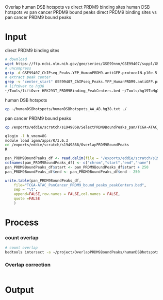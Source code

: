 Overlap
human DSB hotspots vs direct PRDM9 binding sites
human DSB hotspots vs pan cancer PRDM9 bound peaks
direct PRDM9 binding sites vs pan cancer PRDM9 bound peaks
# Input 
direct PRDM9 binding sites
```bash
# download
wget https://ftp.ncbi.nlm.nih.gov/geo/series/GSE99nnn/GSE99407/suppl/GSE99407_ChIPseq_Peaks.YFP_HumanPRDM9.antiGFP.protocolN.p10e-5.sep250.Annotated.txt.gz
# uncompress
gzip -d GSE99407_ChIPseq_Peaks.YFP_HumanPRDM9.antiGFP.protocolN.p10e-5.sep250.Annotated.txt.gz
# extract peak center
grep -v "center_start" GSE99407_ChIPseq_Peaks.YFP_HumanPRDM9.antiGFP.protocolN.p10e-5.sep250.Annotated.txt | awk '{FS=OFS="\t"; print $1,$2,$3;}' > HEK293T_PRDM9Binding_PeakCenters.bed
# liftOver to hg38
~/Tools/liftOver HEK293T_PRDM9Binding_PeakCenters.bed ~/Tools/hg19ToHg38.over.chain HEK293T_PRDM9Binding_PeakCenters.hg38.bed unMapped
```
human DSB hotspots
```bash
cp ~/humanDSBhotspots/humanDSBhotspots_AA_AB.hg38.txt ./
```
pan cancer PRDM9 bound peaks
```bash
cp /exports/eddie/scratch/s1949868/SelectPRDM9BoundPeaks_pan/TCGA-ATAC_PanCancer_PRDM9_bound_peaks.bed ./
```
```bash
qlogin -l h_vmem=8G
module load igmm/apps/R/3.6.3
cd /exports/eddie/scratch/s1949868/OverlapPRDM9BoundPeaks
R
```
```r
pan_PRDM9BoundPeaks_df <- read.delim(file = "/exports/eddie/scratch/s1949868/OverlapPRDM9BoundPeaks/TCGA-ATAC_PanCancer_PRDM9_bound_peaks.bed", sep = "\t", header = FALSE)
colnames(pan_PRDM9BoundPeaks_df) <- c("chrom","start","end","name")
pan_PRDM9BoundPeaks_df$start <- pan_PRDM9BoundPeaks_df$start + 250
pan_PRDM9BoundPeaks_df$end <- pan_PRDM9BoundPeaks_df$end - 250

write.table(pan_PRDM9BoundPeaks_df,
	file="TCGA-ATAC_PanCancer_PRDM9_bound_peaks_peakCenters.bed",
	sep = "\t",
	append=FALSE,row.names = FALSE,col.names = FALSE,
	quote =FALSE
	)
```
# Process
### count overlap
```bash
# count overlap
bedtools intersect -a ~/project/OverlapPRDM9BoundPeaks/humanDSBhotspots_AA_AB.hg38.txt.temp -b ~/project/OverlapPRDM9BoundPeaks/PRDM9BindingSites_PeakCenter_Kidney.hg38.bed.temp -u | wc -l
```
### Overlap correction
```bash

```
# Output
<!--stackedit_data:
eyJoaXN0b3J5IjpbLTE1NDczMzk2MTUsLTU5Mzg5NDQxOCw3OT
AyNDI2MTEsLTUyNDMyMzYwMCw4NzU5MjE4NSwtMTI5NDU2MzI3
MiwzOTUxMjgxODEsLTE5OTU5NDg3NjEsMTk5MzYxMjUyLDEwOD
U5NTYyNDRdfQ==
-->